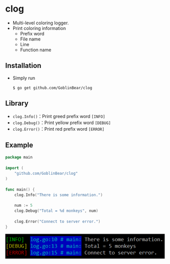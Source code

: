 # clog

- Multi-level coloring logger.
- Print coloring information
    - Prefix word
    - File name
    - Line
    - Function name 

## <font color="#099BFF"><i class="fas fa-plug"></i></font> Installation

- Simply run
    ```shell
    $ go get github.com/GoblinBear/clog
    ```

## Library

- `clog.Info()`：Print greed prefix word `[INFO]`
- `clog.Debug()`：Print yellow prefix word `[DEBUG]`
- `clog.Error()`：Print red prefix word `[ERROR]`

## Example

```go
package main

import (
    "github.com/GoblinBear/clog"
)

func main() {
    clog.Info("There is some information.")

    num := 5
    clog.Debug("Total = %d monkeys", num)
    
    clog.Error("Connect to server error.")
}
```
![](https://github.com/GoblinBear/clog/blob/master/console.png)
